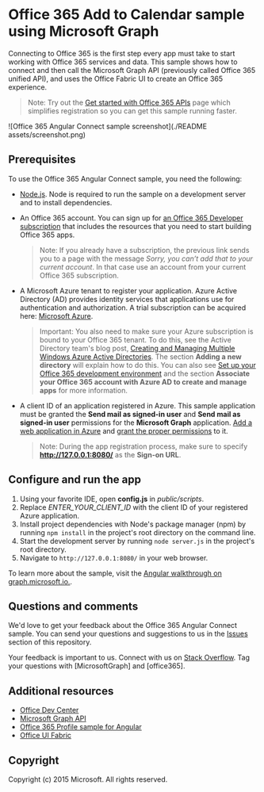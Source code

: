 # Office 365 Add to Calendar sample using Microsoft Graph

Connecting to Office 365 is the first step every app must take to start working with Office 365 services and data. This sample shows how to connect and then call the Microsoft Graph API (previously called Office 365 unified API), and uses the Office Fabric UI to create an Office 365 experience.

> Note: Try out the [Get started with Office 365 APIs](http://dev.office.com/getting-started/office365apis?platform=option-angular#setup) page which simplifies registration so you can get this sample running faster.

![Office 365 Angular Connect sample screenshot](./README assets/screenshot.png)

## Prerequisites

To use the Office 365 Angular Connect sample, you need the following:
* [Node.js](https://nodejs.org/). Node is required to run the sample on a development server and to install dependencies. 
* An Office 365 account. You can sign up for [an Office 365 Developer subscription](https://portal.office.com/Signup/Signup.aspx?OfferId=6881A1CB-F4EB-4db3-9F18-388898DAF510&DL=DEVELOPERPACK&ali=1#0) that includes the resources that you need to start building Office 365 apps.

     > Note: If you already have a subscription, the previous link sends you to a page with the message *Sorry, you can’t add that to your current account*. In that case use an account from your current Office 365 subscription.
* A Microsoft Azure tenant to register your application. Azure Active Directory (AD) provides identity services that applications use for authentication and authorization. A trial subscription can be acquired here: [Microsoft Azure](https://account.windowsazure.com/SignUp).

     > Important: You also need to make sure your Azure subscription is bound to your Office 365 tenant. To do this, see the Active Directory team's blog post, [Creating and Managing Multiple Windows Azure Active Directories](http://blogs.technet.com/b/ad/archive/2013/11/08/creating-and-managing-multiple-windows-azure-active-directories.aspx). The section **Adding a new directory** will explain how to do this. You can also see [Set up your Office 365 development environment](https://msdn.microsoft.com/office/office365/howto/setup-development-environment#bk_CreateAzureSubscription) and the section **Associate your Office 365 account with Azure AD to create and manage apps** for more information.
* A client ID of an application registered in Azure. This sample application must be granted the **Send mail as signed-in user** and **Send mail as signed-in user** permissions for the **Microsoft Graph** application. [Add a web application in Azure](https://msdn.microsoft.com/office/office365/HowTo/add-common-consent-manually#bk_RegisterWebApp) and [grant the proper permissions](https://github.com/OfficeDev/O365-Angular-Microsoft-Graph-Connect/wiki/Grant-permissions-to-the-Connect-application-in-Azure) to it.

     > Note: During the app registration process, make sure to specify **http://127.0.0.1:8080/** as the **Sign-on URL**.

## Configure and run the app

1. Using your favorite IDE, open **config.js** in *public/scripts*.
2. Replace *ENTER_YOUR_CLIENT_ID* with the client ID of your registered Azure application.
3. Install project dependencies with Node's package manager (npm) by running ```npm install``` in the project's root directory on the command line.
4. Start the development server by running ```node server.js``` in the project's root directory.
5. Navigate to ```http://127.0.0.1:8080/``` in your web browser.

To learn more about the sample, visit the [Angular walkthrough on graph.microsoft.io.](http://graph.microsoft.io/docs/platform/angular). 

## Questions and comments

We'd love to get your feedback about the Office 365 Angular Connect sample. You can send your questions and suggestions to us in the [Issues](https://github.com/OfficeDev/O365-Angular-Microsoft-Graph-Connect/issues) section of this repository.

Your feedback is important to us. Connect with us on [Stack Overflow](http://stackoverflow.com/questions/tagged/office365+or+microsoftgraph). Tag your questions with [MicrosoftGraph] and [office365].
  
## Additional resources

* [Office Dev Center](http://dev.office.com/)
* [Microsoft Graph API](http://graph.microsoft.io)
* [Office 365 Profile sample for Angular](https://github.com/OfficeDev/O365-Angular-Profile)
* [Office UI Fabric](http://dev.office.com/fabric)

## Copyright
Copyright (c) 2015 Microsoft. All rights reserved.
